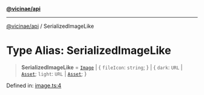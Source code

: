 [**@vicinae/api**](../README.md)

***

[@vicinae/api](../README.md) / SerializedImageLike

# Type Alias: SerializedImageLike

> **SerializedImageLike** = [`Image`](Image.md) \| \{ `fileIcon`: `string`; \} \| \{ `dark`: `URL` \| [`Asset`](../@vicinae/namespaces/Image/type-aliases/Asset.md); `light`: `URL` \| [`Asset`](../@vicinae/namespaces/Image/type-aliases/Asset.md); \}

Defined in: [image.ts:4](https://github.com/vicinaehq/vicinae/blob/c742d5fc509336339909dd669955b863f086bf4e/api/src/api/image.ts#L4)
